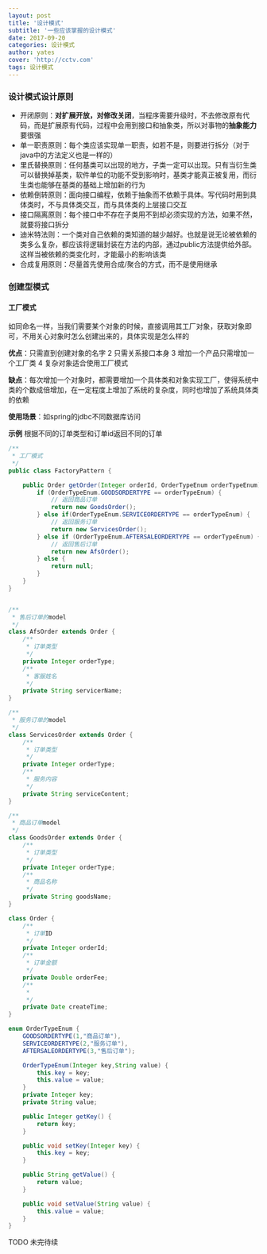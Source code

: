 ```yaml
---
layout: post
title: '设计模式'
subtitle: '一些应该掌握的设计模式'
date: 2017-09-20
categories: 设计模式
author: yates
cover: 'http://cctv.com'
tags: 设计模式
---
```


### 设计模式设计原则
- 开闭原则：**对扩展开放，对修改关闭**，当程序需要升级时，不去修改原有代码，而是扩展原有代码，过程中会用到接口和抽象类，所以对事物的**抽象能力**要很强
- 单一职责原则：每个类应该实现单一职责，如若不是，则要进行拆分（对于java中的方法定义也是一样的）
- 里氏替换原则：任何基类可以出现的地方，子类一定可以出现。只有当衍生类可以替换掉基类，软件单位的功能不受到影响时，基类才能真正被复用，而衍生类也能够在基类的基础上增加新的行为
- 依赖倒转原则：面向接口编程，依赖于抽象而不依赖于具体。写代码时用到具体类时，不与具体类交互，而与具体类的上层接口交互
- 接口隔离原则：每个接口中不存在子类用不到却必须实现的方法，如果不然，就要将接口拆分
- 迪米特法则：一个类对自己依赖的类知道的越少越好。也就是说无论被依赖的类多么复杂，都应该将逻辑封装在方法的内部，通过public方法提供给外部。这样当被依赖的类变化时，才能最小的影响该类
- 合成复用原则：尽量首先使用合成/聚合的方式，而不是使用继承

### 创建型模式
#### 工厂模式
如同命名一样，当我们需要某个对象的时候，直接调用其工厂对象，获取对象即可，不用关心对象时怎么创建出来的，具体实现是怎么样的

**优点**：只需直到创建对象的名字 2 只需关系接口本身 3 增加一个产品只需增加一个工厂类 4 复杂对象适合使用工厂模式

**缺点**：每次增加一个对象时，都需要增加一个具体类和对象实现工厂，使得系统中类的个数成倍增加，在一定程度上增加了系统的复杂度，同时也增加了系统具体类的依赖

**使用场景**：如spring的jdbc不同数据库访问

**示例**
根据不同的订单类型和订单id返回不同的订单
```java
/**
 * 工厂模式
 */
public class FactoryPattern {

    public Order getOrder(Integer orderId, OrderTypeEnum orderTypeEnum) {
        if (OrderTypeEnum.GOODSORDERTYPE == orderTypeEnum) {
            // 返回商品订单
            return new GoodsOrder();
        } else if(OrderTypeEnum.SERVICEORDERTYPE == orderTypeEnum) {
            // 返回服务订单
            return new ServicesOrder();
        } else if (OrderTypeEnum.AFTERSALEORDERTYPE == orderTypeEnum) {
            // 返回售后订单
            return new AfsOrder();
        } else {
            return null;
        }
    }
}


/**
 * 售后订单的model
 */
class AfsOrder extends Order {
    /**
     * 订单类型
     */
    private Integer orderType;
    /**
     * 客服姓名
     */
    private String servicerName;
}

/**
 * 服务订单的model
 */
class ServicesOrder extends Order {
    /**
     * 订单类型
     */
    private Integer orderType;
    /**
     * 服务内容
     */
    private String serviceContent;
}

/**
 * 商品订单model
 */
class GoodsOrder extends Order {
    /**
     * 订单类型
     */
    private Integer orderType;
    /**
     * 商品名称
     */
    private String goodsName;
}

class Order {
    /**
     * 订单ID
     */
    private Integer orderId;
    /**
     * 订单金额
     */
    private Double orderFee;
    /**
     *
     */
    private Date createTime;
}

enum OrderTypeEnum {
    GOODSORDERTYPE(1,"商品订单"),
    SERVICEORDERTYPE(2,"服务订单"),
    AFTERSALEORDERTYPE(3,"售后订单");

    OrderTypeEnum(Integer key,String value) {
        this.key = key;
        this.value = value;
    }
    private Integer key;
    private String value;

    public Integer getKey() {
        return key;
    }

    public void setKey(Integer key) {
        this.key = key;
    }

    public String getValue() {
        return value;
    }

    public void setValue(String value) {
        this.value = value;
    }
}
```


TODO 
未完待续